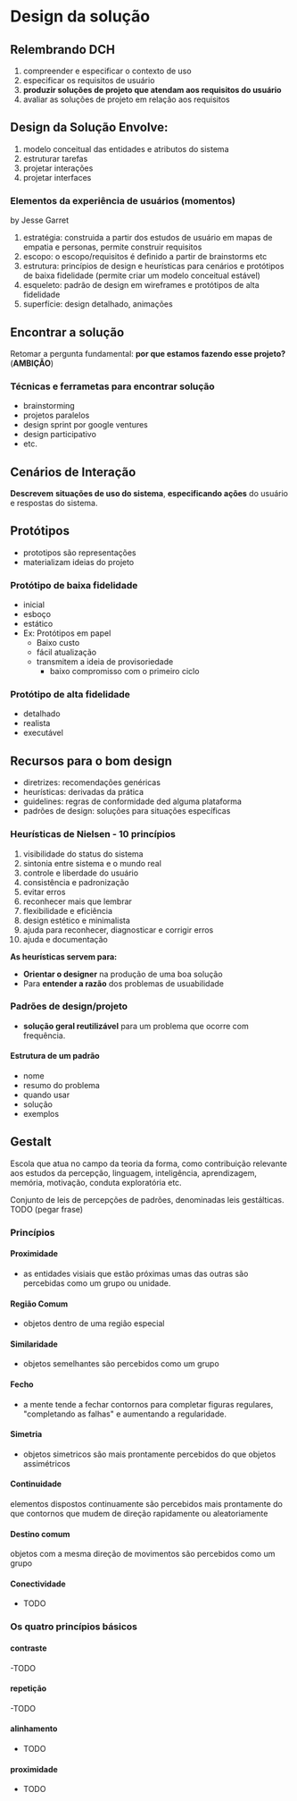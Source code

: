 # Design da solução
## Relembrando DCH
1. compreender e especificar o contexto de uso
2. especificar os requisitos de usuário
3. **produzir soluções de projeto que atendam aos requisitos do usuário**
4. avaliar as soluções de projeto em relação aos requisitos

## Design da Solução Envolve:
1. modelo conceitual das entidades e atributos do sistema
2. estruturar tarefas
3. projetar interações
4. projetar interfaces

### Elementos da experiência de usuários (momentos) 
by Jesse Garret
1. estratégia: construida a partir dos estudos de usuário em mapas de empatia e personas, permite construir requisitos
2. escopo: o escopo/requisitos é definido a partir de brainstorms etc 
3. estrutura: princípios de design e heurísticas para cenários e protótipos de baixa fidelidade (permite criar um modelo conceitual estável)
4. esqueleto: padrão de design em wireframes e protótipos de alta fidelidade
5. superfície: design detalhado, animações

## Encontrar a solução
Retomar a pergunta fundamental: **por que estamos fazendo esse projeto?** (**AMBIÇÃO**)

### Técnicas e ferrametas para encontrar solução
- brainstorming
- projetos paralelos
- design sprint por google ventures
- design participativo
- etc. 

## Cenários de Interação
**Descrevem** **situações de uso do sistema**, **especificando ações** do usuário e respostas do sistema.

## Protótipos
- prototipos são representações
- materializam ideias do projeto

### Protótipo de baixa fidelidade
- inicial
- esboço
- estático
- Ex: Protótipos em papel
	- Baixo custo
	- fácil atualização
	- transmitem a ideia de provisoriedade
		- baixo compromisso com o primeiro ciclo

### Protótipo de alta  fidelidade
- detalhado
- realista
- executável 

## Recursos para o bom design
- diretrizes: recomendações genéricas
- heurísticas: derivadas da prática
- guidelines: regras de conformidade ded alguma plataforma
- padrões de design: soluções para situações específicas

### Heurísticas de Nielsen - 10 princípios 
1. visibilidade do status do sistema
2. sintonia entre sistema e o mundo real
3. controle e liberdade do usuário
4. consistência e padronização
5. evitar erros
6. reconhecer mais que lembrar
7. flexibilidade e eficiência
8. design estético e minimalista
9. ajuda para reconhecer, diagnosticar e corrigir erros
10. ajuda e documentação 

**As heurísticas servem para:**
- **Orientar o designer** na produção de uma boa solução
- Para **entender a razão** dos problemas de usuabilidade

### Padrões de design/projeto
- **solução geral reutilizável** para um problema que ocorre com frequência.

#### Estrutura de um padrão
- nome
- resumo do problema
- quando usar
- solução
- exemplos

## Gestalt
Escola que atua no campo da teoria da forma, como contribuição relevante aos estudos da percepção, linguagem, inteligência, aprendizagem, memória, motivação, conduta exploratória etc.

Conjunto de leis de percepções de padrões, denominadas leis gestálticas. TODO (pegar frase)

### Princípios

#### Proximidade
- as entidades visiais que estão próximas umas das outras são percebidas como um grupo ou unidade.

#### Região Comum
- objetos dentro de uma região especial

#### Similaridade
- objetos semelhantes são percebidos como um grupo

#### Fecho
- a mente tende a fechar contornos para completar figuras regulares, "completando as falhas" e aumentando a regularidade.

#### Simetria
- objetos simetricos são mais prontamente percebidos do que objetos assimétricos

#### Continuidade
elementos dispostos continuamente são percebidos mais prontamente do que contornos que mudem de direção rapidamente ou aleatoriamente

#### Destino comum
objetos com a mesma direção de movimentos são percebidos como um grupo

#### Conectividade
- TODO

### Os quatro princípios básicos 
#### contraste
-TODO

#### repetição
-TODO

#### alinhamento
- TODO

#### proximidade
- TODO

